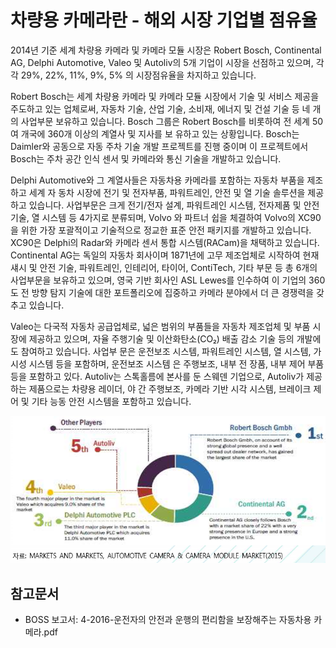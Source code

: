 # 차량용 카메라란 - 해외 시장 기업별 점유율


2014년 기준 세계 차량용 카메라 및 카메라 모듈 시장은 Robert Bosch, Continental AG, Delphi Automotive, Valeo 및 Autoliv의 5개 기업이 시장을 선점하고 있으며, 각각 29%, 22%, 11%, 9%, 5% 의 시장점유율을 차지하고 있습니다.


Robert Bosch는 세계 차량용 카메라 및 카메라 모듈 시장에서 기술 및 서비스 제공을 주도하고 있는 업체로써, 자동차 기술, 산업 기술, 소비재, 에너지 및 건설 기술 등 네 개의 사업부문 보유하고 있습니다. Bosch 그룹은 Robert Bosch를 비롯하여 전 세계 50여 개국에 360개 이상의 계열사 및 지사를 보 유하고 있는 상황입니다. Bosch는 Daimler와 공동으로 자동 주차 기술 개발 프로젝트를 진행 중이며 이 프로젝트에서 Bosch는 주차 공간 인식 센서 및 카메라와 통신 기술을 개발하고 있습니다.


Delphi Automotive와 그 계열사들은 자동차용 카메라를 포함하는 자동차 부품을 제조하고 세계 자 동차 시장에 전기 및 전자부품, 파워트레인, 안전 및 열 기술 솔루션을 제공하고 있습니다. 사업부문은 크게 전기/전자 설계, 파워트레인 시스템, 전자제품 및 안전기술, 열 시스템 등 4가지로 분류되며, Volvo 와 파트너 쉽을 체결하여 Volvo의 XC90을 위한 가장 포괄적이고 기술적으로 정교한 표준 안전 패키지를 개발하고 있습니다. XC90은 Delphi의 Radar와 카메라 센서 통합 시스템(RACam)을 채택하고 있습니다. Continental AG는 독일의 자동차 회사이며 1871년에 고무 제조업체로 시작하여 현재 섀시 및 안전 기술, 파워트레인, 인테리어, 타이어, ContiTech, 기타 부문 등 총 6개의 사업부문을 보유하고 있으며, 영국 기반 회사인 ASL Lewes를 인수하여 이 기업의 360도 전 방향 탐지 기술에 대한 포트폴리오에 집중하고 카메라 분야에서 더 큰 경쟁력을 갖추고 있습니다.  


Valeo는 다국적 자동차 공급업체로, 넓은 범위의 부품들을 자동차 제조업체 및 부품 시장에 제공하고 있으며, 자율 주행기술 및 이산화탄소(CO₂) 배출 감소 기술 등의 개발에도 참여하고 있습니다. 사업부 문은 운전보조 시스템, 파워트레인 시스템, 열 시스템, 가시성 시스템 등을 포함하며, 운전보조 시스템 은 주행보조, 내부 전 장품, 내부 제어 부품 등을 포함하고 있다.  Autoliv는 스톡홀름에 본사를 둔 스웨덴 기업으로, Autoliv가 제공하는 제품으로는 차량용 레이더, 야 간 주행보조, 카메라 기반 시각 시스템, 브레이크 제어 및 기타 능동 안전 시스템을 포함하고 있습니다.


![](./images/차량용_카메라_Q14_2_2.PNG)

## 참고문서
- BOSS 보고서: 4-2016-운전자의 안전과 운행의 편리함을 보장해주는 자동차용 카메라.pdf
